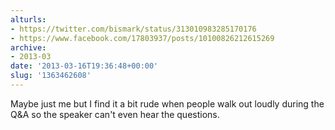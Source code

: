 ```yaml
---
alturls:
- https://twitter.com/bismark/status/313010983285170176
- https://www.facebook.com/17803937/posts/10100826212615269
archive:
- 2013-03
date: '2013-03-16T19:36:48+00:00'
slug: '1363462608'
---
```


Maybe just me but I find it a bit rude when people walk out loudly during the Q&amp;A so the speaker can't even hear the  questions.

